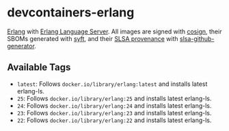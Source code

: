 # devcontainers-erlang

[Erlang](https://www.erlang.org/) with [Erlang Language Server](https://erlang-ls.github.io/). All images
are signed with [cosign](https://github.com/sigstore/cosign), their SBOMs generated with
[syft](https://github.com/anchore/syft), and their [SLSA provenance](https://slsa.dev/provenance/) with
[slsa-github-generator](https://github.com/slsa-framework/slsa-github-generator).

## Available Tags

- `latest`: Follows `docker.io/library/erlang:latest` and installs latest erlang-ls.
- `25`: Follows `docker.io/library/erlang:25` and installs latest erlang-ls.
- `24`: Follows `docker.io/library/erlang:24` and installs latest erlang-ls.
- `23`: Follows `docker.io/library/erlang:23` and installs latest erlang-ls.
- `22`: Follows `docker.io/library/erlang:22` and installs latest erlang-ls.
